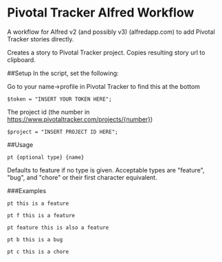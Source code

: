 Pivotal Tracker Alfred Workflow
===============================

A workflow for Alfred v2 (and possibly v3) (alfredapp.com) to add Pivotal Tracker stories directly.

Creates a story to Pivotal Tracker project. Copies resulting story url to clipboard.

##Setup
In the script, set the following:

Go to your name->profile in Pivotal Tracker to find this at the bottom

    $token = "INSERT YOUR TOKEN HERE";

The project id (the number in https://www.pivotaltracker.com/projects/{number})

    $project = "INSERT PROJECT ID HERE";


##Usage

    pt {optional type} {name}
    
Defaults to feature if no type is given. Acceptable types are "feature", "bug", and "chore" or their first character equivalent.

###Examples

    pt this is a feature
    
    pt f this is a feature
    
    pt feature this is also a feature
    
    pt b this is a bug

    pt c this is a chore
